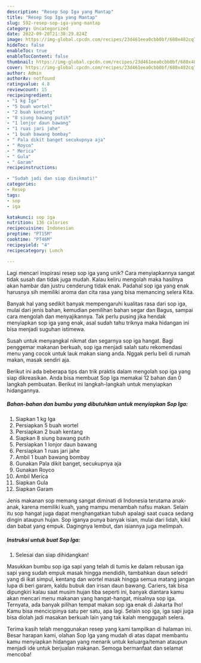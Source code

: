 ```yaml
---
description: "Resep Sop Iga yang Mantap"
title: "Resep Sop Iga yang Mantap"
slug: 592-resep-sop-iga-yang-mantap
category: Uncategorized
date: 2022-09-20T21:38:29.824Z
image: https://img-global.cpcdn.com/recipes/23d461eea0cbb0bf/680x482cq70/sop-iga-foto-resep-utama.jpg
hideToc: false
enableToc: true
enableTocContent: false
thumbnail: https://img-global.cpcdn.com/recipes/23d461eea0cbb0bf/680x482cq70/sop-iga-foto-resep-utama.jpg
cover: https://img-global.cpcdn.com/recipes/23d461eea0cbb0bf/680x482cq70/sop-iga-foto-resep-utama.jpg
author: Admin
authorAv: notfound
ratingvalue: 4.8
reviewcount: 15
recipeingredient:
- "1 kg Iga"
- "5 buah wortel"
- "2 buah kentang"
- "8 siung bawang putih"
- "1 lonjor daun bawang"
- "1 ruas jari jahe"
- "1 buah bawang bombay"
- " Pala dikit banget secukupnya aja"
- " Royco"
- " Merica"
- " Gula"
- " Garam"
recipeinstructions:

- "Sudah jadi dan siap dinikmati!"
categories:
- Resep
tags:
- sop
- iga

katakunci: sop iga 
nutrition: 136 calories
recipecuisine: Indonesian
preptime: "PT15M"
cooktime: "PT46M"
recipeyield: "4"
recipecategory: Lunch

---
```





Lagi mencari inspirasi resep sop iga yang unik? Cara menyiapkannya sangat tidak susah dan tidak juga mudah. Kalau keliru mengolah maka hasilnya akan hambar dan justru cenderung tidak enak. Padahal sop iga yang enak harusnya sih memiliki aroma dan cita rasa yang bisa memancing selera Kita.





Banyak hal yang sedikit banyak mempengaruhi kualitas rasa dari sop iga, mulai dari jenis bahan, kemudian pemilihan bahan segar dan Bagus, sampai cara mengolah dan menyajikannya. Tak perlu pusing jika hendak menyiapkan sop iga yang enak,      asal sudah tahu triknya maka hidangan ini bisa menjadi suguhan istimewa.














Susah untuk menyangkal nikmat dan segarnya sop iga hangat. Bagi penggemar makanan berkuah, sop iga menjadi salah satu rekomendasi menu yang cocok untuk lauk makan siang anda. Nggak perlu beli di rumah makan, masak sendiri aja.






Berikut ini ada beberapa tips dan trik praktis dalam mengolah sop iga yang siap dikreasikan. Anda bisa membuat Sop Iga memakai 12 bahan dan 0 langkah pembuatan. Berikut ini langkah-langkah untuk menyiapkan hidangannya.

<!--inarticleads1-->

##### Bahan-bahan dan bumbu yang dibutuhkan untuk menyiapkan Sop Iga:

1. Siapkan 1 kg Iga
1. Persiapkan 5 buah wortel
1. Persiapkan 2 buah kentang
1. Siapkan 8 siung bawang putih
1. Persiapkan 1 lonjor daun bawang
1. Persiapkan 1 ruas jari jahe
1. Ambil 1 buah bawang bombay
1. Gunakan  Pala dikit banget, secukupnya aja
1. Gunakan  Royco
1. Ambil  Merica
1. Siapkan  Gula
1. Siapkan  Garam


Jenis makanan sop memang sangat diminati di Indonesia terutama anak-anak, karena memiliki kuah, yang mampu menambah nafsu makan. Selain itu sop hangat juga dapat menghangatkan tubuh apalagi saat cuaca sedang dingin ataupun hujan. Sop iganya punya banyak isian, mulai dari lidah, kikil dan babat yang empuk. Dagingnya lembut, dan isiannya juga melimpah. 

<!--inarticleads2-->

##### Instruksi untuk buat Sop Iga:


1. Selesai dan siap dihidangkan!

Masukkan bumbu sop iga sapi yang telah di tumis ke dalam rebusan iga sapi yang sudah empuk masak hingga mendidih, tambahkan daun seledri yang di ikat simpul, kentang dan wortel masak hingga semua matang jangan lupa di beri garam, kaldu bubuk dan irisan daun bawang. Cariers, tak bisa dipungkiri kalau saat musim hujan tiba seperti ini, banyak diantara kamu akan mencari menu makanan yang hangat-hangat, misalnya sop iga. Ternyata, ada banyak pilihan tempat makan sop iga enak di Jakarta lho! Kamu bisa mencicipinya satu per satu, apa lagi. Selain sop iga, iga sapi juga bisa diolah jadi masakan berkuah lain yang tak kalah menggugah selera. 

Terima kasih telah menggunakan resep yang kami tampilkan di halaman ini. Besar harapan kami, olahan Sop Iga yang mudah di atas dapat membantu kamu menyiapkan hidangan yang menarik untuk keluarga/teman ataupun menjadi ide untuk berjualan makanan. Semoga bermanfaat dan selamat mencoba!

